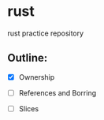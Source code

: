 # rust
rust practice repository

## Outline:
- [x] Ownership
- [ ] References and Borring
- [ ] Slices

